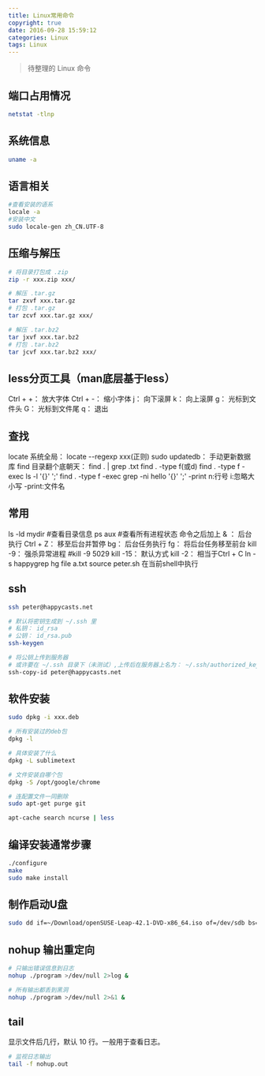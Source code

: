 ```yaml
---
title: Linux常用命令
copyright: true
date: 2016-09-28 15:59:12
categories: Linux
tags: Linux
---
```


> 待整理的 Linux 命令
<!-- more -->

## 端口占用情况
```bash
netstat -tlnp
```

## 系统信息
```bash
uname -a
```


## 语言相关
```bash
#查看安装的语系
locale -a
#安装中文
sudo locale-gen zh_CN.UTF-8
```


## 压缩与解压
```bash
# 将目录打包成 .zip
zip -r xxx.zip xxx/

# 解压 .tar.gz
tar zxvf xxx.tar.gz
# 打包 .tar.gz
tar zcvf xxx.tar.gz xxx/

# 解压 .tar.bz2
tar jxvf xxx.tar.bz2
# 打包 .tar.bz2
tar jcvf xxx.tar.bz2 xxx/
```
 
 
## less分页工具（man底层基于less）
Ctrl + +： 放大字体 
Ctrl + -： 缩小字体 
j： 向下滚屏 
k： 向上滚屏 
g： 光标到文件头 
G： 光标到文件尾 
q： 退出 

 
## 查找
locate 系统全局： 
locate --regexp xxx(正则) 
sudo updatedb： 手动更新数据库 
find 目录翻个底朝天： 
find . | grep .txt 
find . -type f(或d) 
find . -type f -exec ls -l '{}' ';' 
find . -type f -exec grep -ni hello '{}' ';' -print 
n:行号 
i:忽略大小写 
-print:文件名 
 
## 常用
ls -ld mydir #查看目录信息 
ps aux  #查看所有进程状态 
命令之后加上 & ： 后台执行 
Ctrl + Z： 移至后台并暂停 
bg： 后台任务执行 
fg： 将后台任务移至前台 
kill -9： 强杀异常进程 #kill -9 5029 
kill -15： 默认方式 
kill -2： 相当于Ctrl + C 
ln -s happygrep hg 
file a.txt 
source peter.sh 在当前shell中执行
 
## ssh
```bash
ssh peter@happycasts.net

# 默认将密钥生成到 ~/.ssh 里
# 私钥： id_rsa
# 公钥： id_rsa.pub
ssh-keygen

# 将公钥上传到服务器
# 或许要在 ~/.ssh 目录下（未测试）,上传后在服务器上名为： ~/.ssh/authorized_keys
ssh-copy-id peter@happycasts.net
```


## 软件安装
```bash
sudo dpkg -i xxx.deb

# 所有安装过的deb包
dpkg -l

# 具体安装了什么
dpkg -L sublimetext

# 文件安装自哪个包
dpkg -S /opt/google/chrome

# 连配置文件一同删除
sudo apt-get purge git

apt-cache search ncurse | less 
```

 
## 编译安装通常步骤
```bash
./configure 
make 
sudo make install 
```

## 制作启动U盘
```bash
sudo dd if=~/Download/openSUSE-Leap-42.1-DVD-x86_64.iso of=/dev/sdb bs=4M
```

## nohup 输出重定向
```bash
# 只输出错误信息到日志
nohup ./program >/dev/null 2>log &

# 所有输出都丢到黑洞
nohup ./program >/dev/null 2>&1 &
```

## tail
显示文件后几行，默认 10 行。一般用于查看日志。
```bash
# 监视日志输出
tail -f nohup.out
```